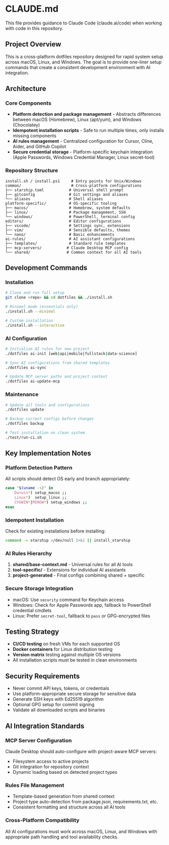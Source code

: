 # CLAUDE.md

This file provides guidance to Claude Code (claude.ai/code) when working with code in this repository.

## Project Overview

This is a cross-platform dotfiles repository designed for rapid system setup across macOS, Linux, and Windows. The goal is to provide one-liner setup commands that create a consistent development environment with AI integration.

## Architecture

### Core Components
- **Platform detection and package management** - Abstracts differences between macOS (Homebrew), Linux (apt/yum), and Windows (Chocolatey)
- **Idempotent installation scripts** - Safe to run multiple times, only installs missing components
- **AI rules management** - Centralized configuration for Cursor, Cline, Aider, and GitHub Copilot
- **Secure credential storage** - Platform-specific keychain integration (Apple Passwords, Windows Credential Manager, Linux secret-tool)

### Repository Structure
```
install.sh / install.ps1     # Entry points for Unix/Windows
common/                      # Cross-platform configurations
├── starship.toml           # Universal shell prompt
├── gitconfig               # Git settings and aliases  
└── aliases                 # Shell aliases
platform-specific/          # OS-specific tooling
├── macos/                  # Homebrew, system defaults
├── linux/                  # Package management, SSH
└── windows/                # PowerShell, terminal config
editors/                    # Editor configurations
├── vscode/                 # Settings sync, extensions
├── vim/                    # Sensible defaults, themes
└── nano/                   # Basic enhancements
ai-rules/                   # AI assistant configurations
├── templates/              # Standard rule templates
├── mcp-servers/           # Claude Desktop MCP config
└── shared/                # Common context for all AI tools
```

## Development Commands

### Installation
```bash
# Clone and run full setup
git clone <repo> && cd dotfiles && ./install.sh

# Minimal mode (essentials only)
./install.sh --minimal

# Custom installation
./install.sh --interactive
```

### AI Configuration
```bash
# Initialize AI rules for new project
./dotfiles ai-init [web|api|mobile|fullstack|data-science]

# Sync AI configurations from shared templates
./dotfiles ai-sync

# Update MCP server paths and project context
./dotfiles ai-update-mcp
```

### Maintenance
```bash
# Update all tools and configurations
./dotfiles update

# Backup current configs before changes
./dotfiles backup

# Test installation on clean system
./test/run-ci.sh
```

## Key Implementation Notes

### Platform Detection Pattern
All scripts should detect OS early and branch appropriately:
```bash
case "$(uname -s)" in
    Darwin*) setup_macos ;;
    Linux*)  setup_linux ;;
    CYGWIN*|MINGW*) setup_windows ;;
esac
```

### Idempotent Installation
Check for existing installations before installing:
```bash
command -v starship >/dev/null 2>&1 || install_starship
```

### AI Rules Hierarchy
1. **shared/base-context.md** - Universal rules for all AI tools
2. **tool-specific/** - Extensions for individual AI assistants  
3. **project-generated** - Final configs combining shared + specific

### Secure Storage Integration
- macOS: Use `security` command for Keychain access
- Windows: Check for Apple Passwords app, fallback to PowerShell credential cmdlets
- Linux: Prefer `secret-tool`, fallback to `pass` or GPG-encrypted files

## Testing Strategy

- **CI/CD testing** on fresh VMs for each supported OS
- **Docker containers** for Linux distribution testing
- **Version matrix** testing against multiple OS versions
- All installation scripts must be tested in clean environments

## Security Requirements

- Never commit API keys, tokens, or credentials
- Use platform-appropriate secure storage for sensitive data
- Generate SSH keys with Ed25519 algorithm
- Optional GPG setup for commit signing
- Validate all downloaded scripts and binaries

## AI Integration Standards

### MCP Server Configuration
Claude Desktop should auto-configure with project-aware MCP servers:
- Filesystem access to active projects
- Git integration for repository context
- Dynamic loading based on detected project types

### Rules File Management  
- Template-based generation from shared context
- Project type auto-detection from package.json, requirements.txt, etc.
- Consistent formatting and structure across all AI tools

### Cross-Platform Compatibility
All AI configurations must work across macOS, Linux, and Windows with appropriate path handling and tool availability checks.